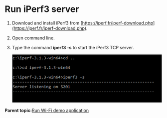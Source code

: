 # Run iPerf3 server

1.  Download and install iPerf3 from [https://iperf.fr/iperf-download.php](https://iperf.fr/iperf-download.php).
2.  Open command line.
3.  Type the command **iperf3 -s** to start the iPerf3 TCP server.

    ![](../images/image20.png)


**Parent topic:**[Run Wi-Fi demo application](../topics/run_wi-fi_demo_application.md)

